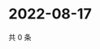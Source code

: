 # 2022-08-17

共 0 条

<!-- BEGIN WEIBO -->
<!-- 最后更新时间 Wed Aug 17 2022 00:01:49 GMT+0800 (China Standard Time) -->

<!-- END WEIBO -->
